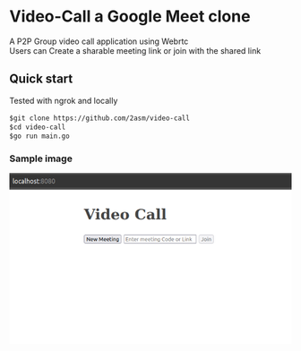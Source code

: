 # Video-Call a Google Meet clone
A P2P Group video call application using Webrtc<br/>
Users can Create a sharable meeting link or join with the shared link

## Quick start
Tested with ngrok and locally
``` Console 
$git clone https://github.com/2asm/video-call
$cd video-call 
$go run main.go
```

### Sample image
![alt text](https://github.com/2asm/video-call/blob/master/home.png)
